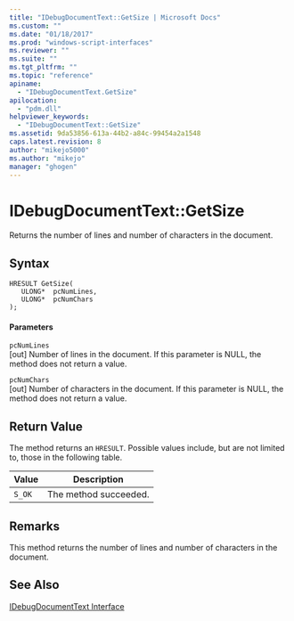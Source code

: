 ```yaml
---
title: "IDebugDocumentText::GetSize | Microsoft Docs"
ms.custom: ""
ms.date: "01/18/2017"
ms.prod: "windows-script-interfaces"
ms.reviewer: ""
ms.suite: ""
ms.tgt_pltfrm: ""
ms.topic: "reference"
apiname: 
  - "IDebugDocumentText.GetSize"
apilocation: 
  - "pdm.dll"
helpviewer_keywords: 
  - "IDebugDocumentText::GetSize"
ms.assetid: 9da53856-613a-44b2-a84c-99454a2a1548
caps.latest.revision: 8
author: "mikejo5000"
ms.author: "mikejo"
manager: "ghogen"
---
```

# IDebugDocumentText::GetSize
Returns the number of lines and number of characters in the document.  
  
## Syntax  
  
```  
HRESULT GetSize(  
   ULONG*  pcNumLines,  
   ULONG*  pcNumChars  
);  
```  
  
#### Parameters  
 `pcNumLines`  
 [out] Number of lines in the document. If this parameter is NULL, the method does not return a value.  
  
 `pcNumChars`  
 [out] Number of characters in the document. If this parameter is NULL, the method does not return a value.  
  
## Return Value  
 The method returns an `HRESULT`. Possible values include, but are not limited to, those in the following table.  
  
|Value|Description|  
|-----------|-----------------|  
|`S_OK`|The method succeeded.|  
  
## Remarks  
 This method returns the number of lines and number of characters in the document.  
  
## See Also  
 [IDebugDocumentText Interface](../../winscript/reference/idebugdocumenttext-interface.md)